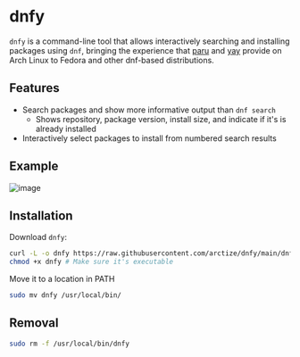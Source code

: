 # dnfy

`dnfy` is a command-line tool that allows interactively searching and installing
packages using `dnf`, bringing the experience that
[paru](https://github.com/Morganamilo/paru) and
[yay](https://github.com/Jguer/yay) provide on Arch Linux to Fedora and other dnf-based distributions.

## Features

- Search packages and show more informative output than `dnf search`
    - Shows repository, package version, install size, and indicate if it's is
      already installed
- Interactively select packages to install from numbered search results

## Example
![image](https://github.com/user-attachments/assets/73ed0b23-1087-4318-a53b-acd5590cb2a2)

## Installation

Download `dnfy`:

```sh
curl -L -o dnfy https://raw.githubusercontent.com/arctize/dnfy/main/dnfy
chmod +x dnfy # Make sure it's executable
```

Move it to a location in PATH

```sh
sudo mv dnfy /usr/local/bin/
```

## Removal

```sh
sudo rm -f /usr/local/bin/dnfy
```